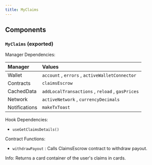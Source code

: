 ```yaml
---
title: MyClaims
---
```


## Components

### `MyClaims` (exported)

Manager Dependencies:

| Manager | Values                                                          |
| :--- | :------------------------------------------------------------------- |
| Wallet | `account` , `errors` , `activeWalletConnector`
| Contracts | `claimsEscrow`
| CachedData | `addLocalTransactions` , `reload` , `gasPrices`
| Network | `activeNetwork` , `currencyDecimals`
| Notifications | `makeTxToast`

Hook Dependencies:
- `useGetClaimsDetails()`

Contract Functions: 
- `withdrawPayout` : Calls ClaimsEscrow contract to withdraw payout.


Info: Returns a card container of the user's claims in cards.